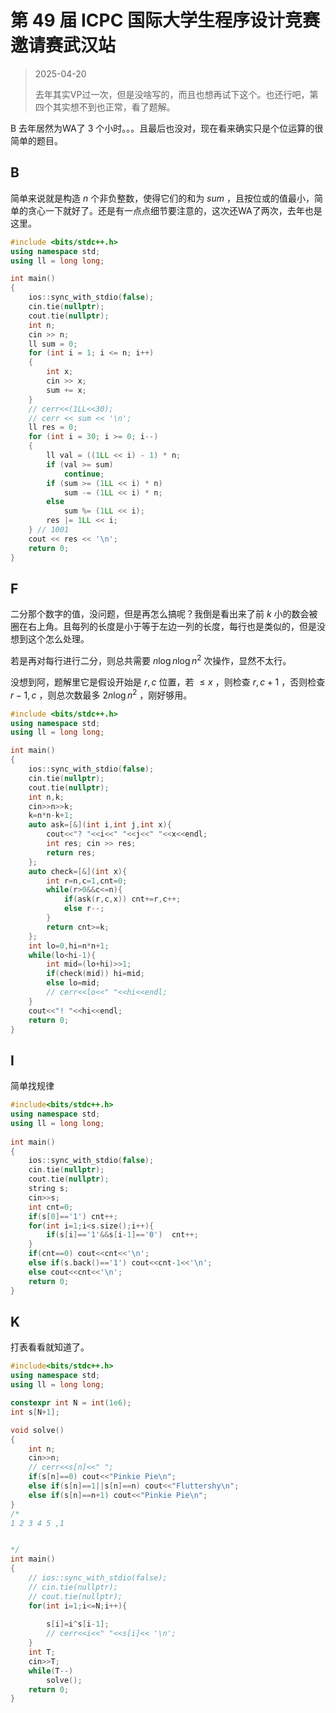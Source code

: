 # 第 49 届 ICPC 国际大学生程序设计竞赛邀请赛武汉站

> 2025-04-20
>
> 去年其实VP过一次，但是没啥写的，而且也想再试下这个。也还行吧，第四个其实想不到也正常，看了题解。

B 去年居然为WA了 3 个小时。。。且最后也没对，现在看来确实只是个位运算的很简单的题目。

## B

简单来说就是构造 $n$ 个非负整数，使得它们的和为 $sum$ ，且按位或的值最小，简单的贪心一下就好了。还是有一点点细节要注意的，这次还WA了两次，去年也是这里。

```cpp
#include <bits/stdc++.h>
using namespace std;
using ll = long long;

int main()
{
    ios::sync_with_stdio(false);
    cin.tie(nullptr);
    cout.tie(nullptr);
    int n;
    cin >> n;
    ll sum = 0;
    for (int i = 1; i <= n; i++)
    {
        int x;
        cin >> x;
        sum += x;
    }
    // cerr<<(1LL<<30);
    // cerr << sum << '\n';
    ll res = 0;
    for (int i = 30; i >= 0; i--)
    {
        ll val = ((1LL << i) - 1) * n;
        if (val >= sum)
            continue;
        if (sum >= (1LL << i) * n)
            sum -= (1LL << i) * n;
        else
            sum %= (1LL << i);
        res |= 1LL << i;
    } // 1001
    cout << res << '\n';
    return 0;
}
```

## F

二分那个数字的值，没问题，但是再怎么搞呢？我倒是看出来了前 $k$ 小的数会被圈在右上角。且每列的长度是小于等于左边一列的长度，每行也是类似的，但是没想到这个怎么处理。

若是再对每行进行二分，则总共需要 $n\log n \log n^2$ 次操作，显然不太行。

没想到阿，题解里它是假设开始是 $r,c$ 位置，若 $\le x$ ，则检查 $r,c+1$ ，否则检查 $r-1,c$ ，则总次数最多 $2n\log n^2$ ，刚好够用。

```cpp
#include <bits/stdc++.h>
using namespace std;
using ll = long long;

int main()
{
    ios::sync_with_stdio(false);
    cin.tie(nullptr);
    cout.tie(nullptr);
    int n,k;
    cin>>n>>k;
    k=n*n-k+1;
    auto ask=[&](int i,int j,int x){
        cout<<"? "<<i<<" "<<j<<" "<<x<<endl;
        int res; cin >> res;
        return res;
    };
    auto check=[&](int x){
        int r=n,c=1,cnt=0;
        while(r>0&&c<=n){
            if(ask(r,c,x)) cnt+=r,c++;
            else r--;
        }
        return cnt>=k;
    };
    int lo=0,hi=n*n+1;
    while(lo<hi-1){
        int mid=(lo+hi)>>1;
        if(check(mid)) hi=mid;
        else lo=mid;
        // cerr<<lo<<" "<<hi<<endl;
    }
    cout<<"! "<<hi<<endl;
    return 0;
}
```

## I

简单找规律

```cpp
#include<bits/stdc++.h>
using namespace std;
using ll = long long;
 
int main()
{
    ios::sync_with_stdio(false);
    cin.tie(nullptr);
    cout.tie(nullptr);
    string s;
    cin>>s;
    int cnt=0;
    if(s[0]=='1') cnt++;
    for(int i=1;i<s.size();i++){
        if(s[i]=='1'&&s[i-1]=='0')  cnt++;
    }
    if(cnt==0) cout<<cnt<<'\n';
    else if(s.back()=='1') cout<<cnt-1<<'\n';
    else cout<<cnt<<'\n';
    return 0;
}
```

## K

打表看看就知道了。

```cpp
#include<bits/stdc++.h>
using namespace std;
using ll = long long;

constexpr int N = int(1e6);
int s[N+1];

void solve()
{
    int n;
    cin>>n;
    // cerr<<s[n]<<" ";
    if(s[n]==0) cout<<"Pinkie Pie\n";
    else if(s[n]==1||s[n]==n) cout<<"Fluttershy\n";
    else if(s[n]==n+1) cout<<"Pinkie Pie\n";
}
/*
1 2 3 4 5 ,1


*/
int main()
{
    // ios::sync_with_stdio(false);
    // cin.tie(nullptr);
    // cout.tie(nullptr);
    for(int i=1;i<=N;i++){
        
        s[i]=i^s[i-1];
        // cerr<<i<<" "<<s[i]<< '\n';
    }
    int T;
    cin>>T;
    while(T--)
        solve();
    return 0;
}
```